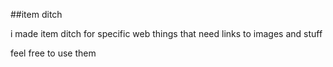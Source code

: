 ##item ditch

i made item ditch for specific web things that need links to images and stuff

feel free to use them
